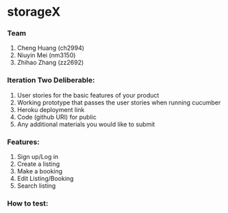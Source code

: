 # storageX
### Team
1.  Cheng Huang (ch2994)
2.  Niuyin Mei (nm3150)
3.  Zhihao Zhang (zz2692)

### Iteration Two Deliberable:
1.  User stories for the basic features of your product
2.  Working prototype that passes the user stories when running cucumber
3.  Heroku deployment link
4.  Code (github URI) for public
5.  Any additional materials you would like to submit

### Features:
1. Sign up/Log in
2. Create a listing
3. Make a booking
4. Edit Listing/Booking
5. Search listing

### How to test:

